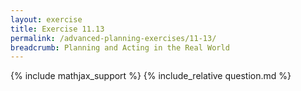 ```yaml
---
layout: exercise
title: Exercise 11.13
permalink: /advanced-planning-exercises/11-13/
breadcrumb: Planning and Acting in the Real World
---
```


{% include mathjax_support %}
{% include_relative question.md %}
